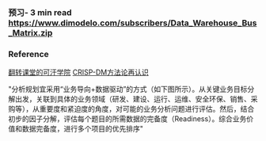 ### 预习- 3 min read https://www.dimodelo.com/subscribers/Data_Warehouse_Bus_Matrix.zip
### Reference

[翻转课堂的可汗学院](https://book.douban.com/subject/25886309/)
[CRISP-DM方法论再认识](https://zhuanlan.zhihu.com/p/32014381)

"分析规划宜采用“业务导向+数据驱动”的方式（如下图所示）。从关键业务目标分解出发，关联到具体的业务领域（研发、建设、运行、运维、安全环保、销售、采购等），从重要度和紧迫度的角度，对可能的业务分析问题进行评估。然后，结合初步的因子分解，评估每个题目的所需数据的完备度（Readiness）。综合业务价值和数据完备度，进行多个项目的优先排序"
